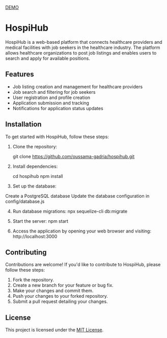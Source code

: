 [DEMO](https://drive.google.com/file/d/1L0Be9EOO-JXKk5FY4c_RFBjBgbgCvzF5/view?usp=drive_link)
# HospiHub

HospiHub is a web-based platform that connects healthcare providers and medical facilities with job seekers in the healthcare industry. The platform allows healthcare organizations to post job listings and enables users to search and apply for available positions.

## Features

- Job listing creation and management for healthcare providers
- Job search and filtering for job seekers
- User registration and profile creation
- Application submission and tracking
- Notifications for application status updates

## Installation

To get started with HospiHub, follow these steps:

1. Clone the repository:

   git clone https://github.com/oussama-gadria/hospihub.git
   
2. Install dependencies:
   
   cd hospihub
   npm install
   
4. Set up the database:

Create a PostgreSQL database
Update the database configuration in config/database.js   

4. Run database migrations:
npx sequelize-cli db:migrate


5. Start the server:
  npm start
6. Access the application by opening your web browser and visiting: http://localhost:3000

## Contributing

Contributions are welcome! If you'd like to contribute to HospiHub, please follow these steps:

1. Fork the repository.
2. Create a new branch for your feature or bug fix.
3. Make your changes and commit them.
4. Push your changes to your forked repository.
5. Submit a pull request detailing your changes.

## License

This project is licensed under the [MIT License](LICENSE).
